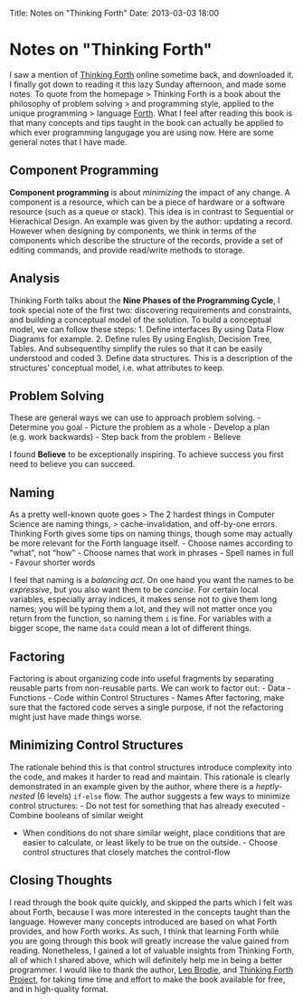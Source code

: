 Title: Notes on "Thinking Forth"
Date: 2013-03-03 18:00

Notes on "Thinking Forth"
=========================

I saw a mention of [Thinking
Forth](http://thinking-forth.sourceforge.net/) online sometime back, and
downloaded it. I finally got down to reading it this lazy Sunday
afternoon, and made some notes. To quote from the homepage &gt; Thinking
Forth is a book about the philosophy of problem solving &gt; and
programming style, applied to the unique programming &gt; language
[Forth](https://en.wikipedia.org/wiki/Forth_(programming_language)).
What I feel after reading this book is that many concepts and tips
taught in the book can actually be applied to which ever programming
langugage you are using now. Here are some general notes that I have
made.

Component Programming
---------------------

**Component programming** is about *minimizing* the impact of any
change. A component is a resource, which can be a piece of hardware or a
software resource (such as a queue or stack). This idea is in contrast
to Sequential or Hierachical Design. An example was given by the author:
updating a record. However when designing by components, we think in
terms of the components which describe the structure of the records,
provide a set of editing commands, and provide read/write methods to
storage.

Analysis
--------

Thinking Forth talks about the **Nine Phases of the Programming Cycle**,
I took special note of the first two: discovering requirements and
constraints, and building a conceptual model of the solution. To build a
conceptual model, we can follow these steps: 1. Define interfaces By
using Data Flow Diagrams for example. 2. Define rules By using English,
Decision Tree, Tables. And subsequentlhy simplify the rules so that it
can be easily understood and coded 3. Define data structures. This is a
description of the structures’ conceptual model, i.e. what attributes to
keep.

Problem Solving
---------------

These are general ways we can use to approach problem solving. -
Determine you goal - Picture the problem as a whole - Develop a plan
(e.g. work backwards) - Step back from the problem - Believe

I found **Believe** to be exceptionally inspiring. To achieve success
you first need to believe you can succeed.

Naming
------

As a pretty well-known quote goes &gt; The 2 hardest things in Computer
Science are naming things, &gt; cache-invalidation, and off-by-one
errors. Thinking Forth gives some tips on naming things, though some may
actually be more relevant for the Forth language itself. - Choose names
according to “what”, not “how” - Choose names that work in phrases -
Spell names in full - Favour shorter words

I feel that naming is a *balancing act*. On one hand you want the names
to be *expressive*, but you also want them to be *concise*. For certain
local variables, especially array indices, it makes sense not to give
them long names; you will be typing them a lot, and they will not matter
once you return from the function, so naming them `i` is fine. For
variables with a bigger scope, the name `data` could mean a lot of
different things.

Factoring
---------

Factoring is about organizing code into useful fragments by separating
reusable parts from non-reusable parts. We can work to factor out: -
Data - Functions - Code within Control Structures - Names After
factoring, make sure that the factored code serves a single purpose, if
not the refactoring might just have made things worse.

Minimizing Control Structures
-----------------------------

The rationale behind this is that control structures introduce
complexity into the code, and makes it harder to read and maintain. This
rationale is clearly demonstrated in an example given by the author,
where there is a *heptly-nested* (6 levels) `if-else` flow. The author
suggests a few ways to minimize control structures: - Do not test for
something that has already executed - Combine booleans of similar weight
- When conditions do not share similar weight, place conditions that are
easier to calculate, or least likely to be true on the outside. - Choose
control structures that closely matches the control-flow

Closing Thoughts
----------------

I read through the book quite quickly, and skipped the parts which I
felt was about Forth, because I was more interested in the concepts
taught than the language. However many concepts introduced are based on
what Forth provides, and how Forth works. As such, I think that learning
Forth while you are going through this book will greatly increase the
value gained from reading. Nonetheless, I gained a lot of valuable
insights from Thinking Forth, all of which I shared above, which will
definitely help me in being a better programmer. I would like to thank
the author, [Leo Brodie](http://punchandbrodie.com/leo/), and [Thinking
Forth Project](http://thinking-forth.sourceforge.net/), for taking time
time and effort to make the book available for free, and in high-quality
format.

